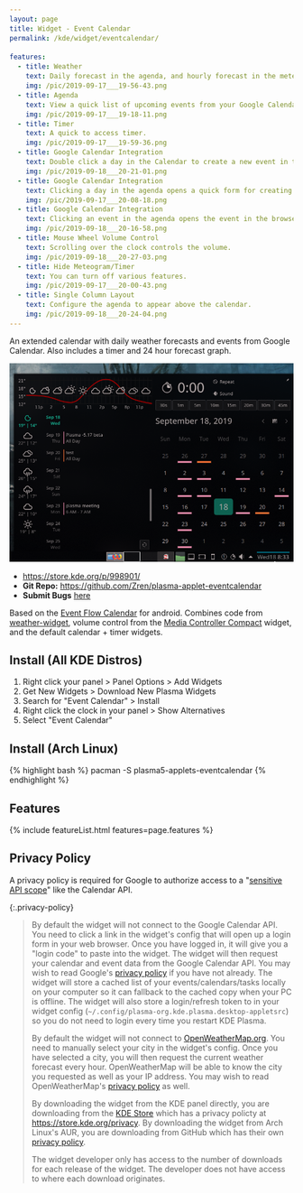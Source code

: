 ```yaml
---
layout: page
title: Widget - Event Calendar
permalink: /kde/widget/eventcalendar/

features:
  - title: Weather
    text: Daily forecast in the agenda, and hourly forecast in the meteogram.
    img: /pic/2019-09-17___19-56-43.png
  - title: Agenda
    text: View a quick list of upcoming events from your Google Calendar or your regional Holidays.
    img: /pic/2019-09-17___19-18-11.png
  - title: Timer
    text: A quick to access timer.
    img: /pic/2019-09-17___19-59-36.png
  - title: Google Calendar Integration
    text: Double click a day in the Calendar to create a new event in the web browser.
    img: /pic/2019-09-18___20-21-01.png
  - title: Google Calendar Integration
    text: Clicking a day in the agenda opens a quick form for creating an event.
    img: /pic/2019-09-17___20-08-18.png
  - title: Google Calendar Integration
    text: Clicking an event in the agenda opens the event in the browser.
    img: /pic/2019-09-18___20-16-58.png
  - title: Mouse Wheel Volume Control
    text: Scrolling over the clock controls the volume.
    img: /pic/2019-09-18___20-27-03.png
  - title: Hide Meteogram/Timer
    text: You can turn off various features.
    img: /pic/2019-09-17___20-00-43.png
  - title: Single Column Layout
    text: Configure the agenda to appear above the calendar.
    img: /pic/2019-09-18___20-24-04.png
---
```


An extended calendar with daily weather forecasts and events from Google Calendar. Also includes a timer and 24 hour forecast graph.

![](/pic/2019-09-18___20-33-22.png)

* <https://store.kde.org/p/998901/>
* **Git Repo:** <https://github.com/Zren/plasma-applet-eventcalendar>
* **Submit Bugs** [here](https://github.com/Zren/plasma-applet-eventcalendar/issues)

Based on the [Event Flow Calendar](https://play.google.com/store/apps/details?id=com.syncedsynapse.eventflowwidget) for android. Combines code from [weather-widget](https://store.kde.org/p/998917/), volume control from the [Media Controller Compact](https://store.kde.org/p/998887/) widget, and the default calendar + timer widgets.


## Install (All KDE Distros)

1. Right click your panel > Panel Options > Add Widgets
2. Get New Widgets > Download New Plasma Widgets
3. Search for "Event Calendar" > Install
4. Right click the clock in your panel > Show Alternatives
5. Select "Event Calendar"

## Install (Arch Linux)

{% highlight bash %}
pacman -S plasma5-applets-eventcalendar
{% endhighlight %}

## Features

{% include featureList.html features=page.features %}

## Privacy Policy

A privacy policy is required for Google to authorize access to a "[sensitive API scope](https://developers.google.com/identity/protocols/googlescopes)" like the Calendar API.

<style type="text/css">
.privacy-policy,
.privacy-policy p {
  font-family: sans-serif;
  font-size: 16px;
}
</style>

{:.privacy-policy}
> By default the widget will not connect to the Google Calendar API. You need to click a link in the widget's config that will open up a login form in your web browser. Once you have logged in, it will give you a "login code" to paste into the widget. The widget will then request your calendar and event data from the Google Calendar API. You may wish to read Google's [privacy policy](https://policies.google.com/privacy) if you have not already. The widget will store a cached list of your events/calendars/tasks locally on your computer so it can fallback to the cached copy when your PC is offline. The widget will also store a login/refresh token to in your widget config (`~/.config/plasma-org.kde.plasma.desktop-appletsrc`) so you do not need to login every time you restart KDE Plasma.
>
> By default the widget will not connect to [OpenWeatherMap.org](https://openweathermap.org). You need to manually select your city in the widget's config. Once you have selected a city, you will then request the current weather forecast every hour. OpenWeatherMap will be able to know the city you requested as well as your IP address. You may wish to read OpenWeatherMap's [privacy policy](https://openweather.co.uk/privacy-policy) as well.
>
> By downloading the widget from the KDE panel directly, you are downloading from the [KDE Store](https://store.kde.org) which has a privacy policty at <https://store.kde.org/privacy>. By downloading the widget from Arch Linux's AUR, you are downloading from GitHub which has their own [privacy policy](https://help.github.com/en/articles/github-privacy-statement).
>
> The widget developer only has access to the number of downloads for each release of the widget. The developer does not have access to where each download originates.


